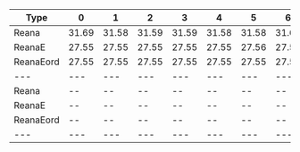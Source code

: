 | Type | 0 | 1 | 2 | 3 | 4 | 5 | 6 | 7 | 8 |
|---|---|---|---|---|---|---|---|---|---|
| Reana | 31.69 | 31.58 | 31.59 | 31.59 | 31.58 | 31.58 | 31.69 | 31.58 | 31.69 |
| ReanaE | 27.55 | 27.55 | 27.55 | 27.55 | 27.55 | 27.56 | 27.56 | 27.55 | -- |
| ReanaEord | 27.55 | 27.55 | 27.55 | 27.55 | 27.55 | 27.55 | 27.55 | 27.55 | **27.55** |
| --- | --- | --- | --- | --- | --- | --- | --- | --- | --- |
| Reana | -- | -- | -- | -- | -- | -- | -- | -- | -- |
| ReanaE | -- | -- | -- | -- | -- | -- | -- | -- | -- |
| ReanaEord | -- | -- | -- | -- | -- | -- | -- | -- | -- |
|---|---|---|---|---|---|---|---|---|---|
